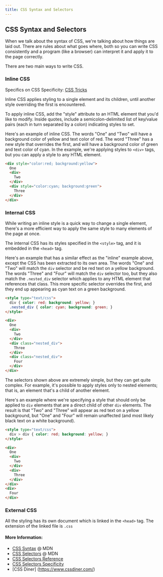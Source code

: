 ```yaml
---
title: CSS Syntax and Selectors
---
```

## CSS Syntax and Selectors

When we talk about the syntax of CSS, we're talking about how things are laid out. There are rules about what goes where, both so you can write CSS consistently and a program (like a browser) can interpret it and apply it to the page correctly.

There are two main ways to write CSS.

### Inline CSS

Specifics on CSS Specificity: <a href='https://css-tricks.com/specifics-on-css-specificity/' target='_blank' rel='nofollow'>CSS Tricks</a>

Inline CSS applies styling to a single element and its children, until another style overriding the first is encountered.

To apply inline CSS, add the "style" attribute to an HTML element that you'd like to modify. Inside quotes, include a semicolon-delimited list of key/value pairs (each in turn separated by a colon) indicating styles to set.

Here's an example of inline CSS. The words "One" and "Two" will have a background color of yellow and text color of red. The word "Three" has a new style that overrides the first, and will have a background color of green and text color of cyan. In the example, we're applying styles to `<div>` tags, but you can apply a style to any HTML element. 

```html
<div style="color:red; background:yellow">
  One
  <div>
    Two
  </div>
  <div style="color:cyan; background:green">
    Three
  </div>
</div>
```
        
### Internal CSS

While writing an inline style is a quick way to change a single element, there's a more efficient way to apply the same style to many elements of the page at once.

The internal CSS has its styles specified in the ```<style>``` tag, and it is embedded in the ```<head>``` tag.

Here's an example that has a similar effect as the "inline" example above, except the CSS has been extracted to its own area. The words "One" and "Two" will match the `div` selector and be red text on a yellow background. The words "Three" and "Four" will match the `div` selector too, but they also match the `.nested_div` selector which applies to any HTML element that references that class. This more specific selector overrides the first, and they end up appearing as cyan text on a green background.

```html
<style type="text/css">
  div { color: red; background: yellow; }
  .nested_div { color: cyan; background: green; }
</style>

<div>
  One
  <div>
    Two
  </div>
  <div class="nested_div">
    Three
  </div>
  <div class="nested_div">
    Four
  </div>
</div>
```

The selectors shown above are extremely simple, but they can get quite complex. For example, it's possible to apply styles only to nested elements; that is, an element that's a child of another element.

Here's an example where we're specifying a style that should only be applied to `div` elements that are a direct child of other `div` elements. The result is that "Two" and "Three" will appear as red text on a yellow background, but "One" and "Four" will remain unaffected (and most likely black text on a white background).

```html
<style type="text/css">
  div > div { color: red; background: yellow; }
</style>

<div>
  One
  <div>
    Two
  </div>
  <div>
    Three
  </div>
</div>
<div>
  Four
</div>
```

### External CSS

All the styling has its own document which is linked in the ```<head>``` tag. The extension of the linked file is ```.css```

#### More Information:
* [CSS Syntax](https://developer.mozilla.org/en-US/docs/Web/CSS/Syntax) @ MDN
* [CSS Selectors](https://developer.mozilla.org/en-US/docs/Web/CSS/CSS_Selectors) @ MDN
* [CSS Selectors Reference](https://www.w3schools.com/cssref/css_selectors.asp)
* [CSS Selectors Specificity](https://developer.mozilla.org/en-US/docs/Web/CSS/Specificity)
* [CSS Diner] (https://www.cssdiner.com/)
